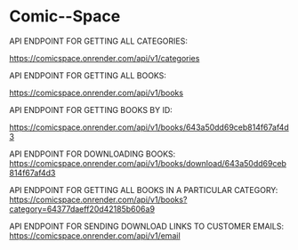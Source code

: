 # Comic--Space

API ENDPOINT FOR GETTING ALL CATEGORIES: 

https://comicspace.onrender.com/api/v1/categories

API ENDPOINT FOR GETTING ALL BOOKS:

https://comicspace.onrender.com/api/v1/books

API ENDPOINT FOR GETTING BOOKS BY ID:

https://comicspace.onrender.com/api/v1/books/643a50dd69ceb814f67af4d3

API ENDPOINT FOR DOWNLOADING BOOKS:
https://comicspace.onrender.com/api/v1/books/download/643a50dd69ceb814f67af4d3

API ENDPOINT FOR GETTING ALL BOOKS IN A PARTICULAR CATEGORY:
https://comicspace.onrender.com/api/v1/books?category=64377daeff20d42185b606a9

API ENDPOINT FOR SENDING DOWNLOAD LINKS TO CUSTOMER EMAILS:
https://comicspace.onrender.com/api/v1/email

